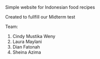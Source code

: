 Simple website for Indonesian food recipes

Created to fullfill our Midterm test

Team:

1. Cindy Mustika Weny
2. Laura Maylani
3. Dian Fatonah
4. Sheina Azima
